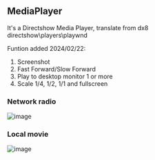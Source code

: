 ## MediaPlayer

It's a Directshow Media Player, translate from dx8 directshow\players\playwnd

Funtion added 2024/02/22:
1. Screenshot
2. Fast Forward/Slow Forward
3. Play to desktop monitor 1 or more
4. Scale 1/4, 1/2, 1/1 and fullscreen

### Network radio

![image](https://github.com/chunmingwang/chunmingwang/assets/35757455/fcdd5477-ee87-4276-98b3-1c76406f2986)

### Local movie

![image](https://github.com/chunmingwang/chunmingwang/assets/35757455/0e51295c-9fd8-4e0b-99c2-a110bca38e8f)

